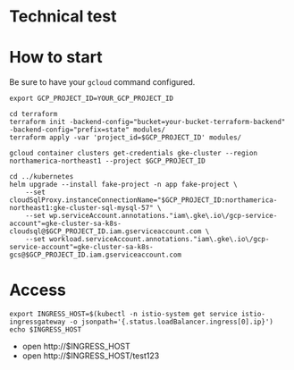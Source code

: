 Technical test 
=======

# How to start

Be sure to have your `gcloud` command configured.

```
export GCP_PROJECT_ID=YOUR_GCP_PROJECT_ID

cd terraform
terraform init -backend-config="bucket=your-bucket-terraform-backend" -backend-config="prefix=state" modules/
terraform apply -var 'project_id=$GCP_PROJECT_ID' modules/

gcloud container clusters get-credentials gke-cluster --region northamerica-northeast1 --project $GCP_PROJECT_ID

cd ../kubernetes
helm upgrade --install fake-project -n app fake-project \
    --set cloudSqlProxy.instanceConnectionName="$GCP_PROJECT_ID:northamerica-northeast1:gke-cluster-sql-mysql-57" \
    --set wp.serviceAccount.annotations."iam\.gke\.io\/gcp-service-account"=gke-cluster-sa-k8s-cloudsql@$GCP_PROJECT_ID.iam.gserviceaccount.com \
    --set workload.serviceAccount.annotations."iam\.gke\.io\/gcp-service-account"=gke-cluster-sa-k8s-gcs@$GCP_PROJECT_ID.iam.gserviceaccount.com
```

# Access

```shell
export INGRESS_HOST=$(kubectl -n istio-system get service istio-ingressgateway -o jsonpath='{.status.loadBalancer.ingress[0].ip}')
echo $INGRESS_HOST
```

- open http://$INGRESS_HOST
- open http://$INGRESS_HOST/test123

